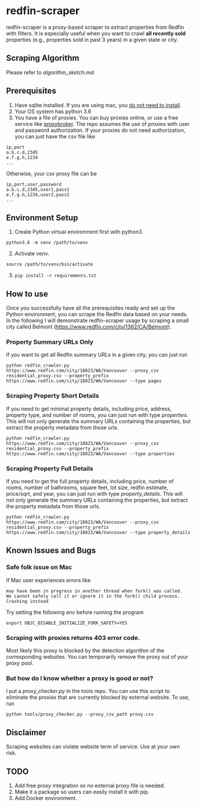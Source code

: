 # redfin-scraper

redfin-scraper is a proxy-based scraper to extract properties from Redfin with filters.
It is especially useful when you want to crawl **all recently sold** properties
(e.g., properties sold in past 3 years) in a given state or city.

## Scraping Algorithm

Please refer to _algorithm_sketch.md_.

## Prerequisites

1. Have sqlite installed. If you are using mac, you
   [do not need to install](https://tableplus.io/blog/2018/08/download-install-sqlite-for-mac-osx-in-5-minutes.html).
2. Your OS system has python 3.6
3. You have a file of proxies. You can buy proxies online, or use a free service like
   [proxybroker](http://proxybroker.readthedocs.io/en/latest/).
   The repo assumes the use of proxies with user and password authorization.
   If your proxies do not need authorization, you can just have the csv file like

```
ip,port
a.b.c.d,2345
e.f.g.h,1234
...
```

Otherwise, your csv proxy file can be

```
ip,port,user,password
a.b.c.d,2345,user1,pass1
e.f.g.h,1234,user2,pass2
...
```

## Environment Setup

1. Create Python virtual environment first with python3.

```shell
python3.6 -m venv /path/to/venv
```

2. Activate venv.

```shell
source /path/to/venv/bin/activate
```

3. `pip install -r requirements.txt`

## How to use

Once you successfully have all the prerequisites ready and set up the Python environment, you can scrape
the Redfin data based on your needs. In the following I will demonstrate redfin-scraper usage by scraping
a small city called Belmont (https://www.redfin.com/city/1362/CA/Belmont).

### Property Summary URLs Only

If you want to get all Redfin summary URLs in a given city, you can just run

```shell
python redfin_crawler.py https://www.redfin.com/city/18823/WA/Vancouver --proxy_csv residential_proxy.csv --property_prefix https://www.redfin.com/city/18823/WA/Vancouver --type pages
```

### Scraping Property Short Details

If you need to get minimal property details, including price, address, property type, and number of rooms, you can just run with type _properties_. This
will not only generate the summary URLs containing the properties, but extract the property metadata from those urls.

```shell
python redfin_crawler.py https://www.redfin.com/city/18823/WA/Vancouver --proxy_csv residential_proxy.csv --property_prefix https://www.redfin.com/city/18823/WA/Vancouver --type properties
```

### Scraping Property Full Details

If you need to get the full property details, including price, number of rooms, number of bathrooms, square feet, lot size, redfin estimate, price/sqrt, and year, you can just run with type _property_details_. This
will not only generate the summary URLs containing the properties, but extract the property metadata from those urls.

```shell
python redfin_crawler.py https://www.redfin.com/city/18823/WA/Vancouver --proxy_csv residential_proxy.csv --property_prefix https://www.redfin.com/city/18823/WA/Vancouver --type property_details
```

## Known Issues and Bugs

### Safe folk issue on Mac

If Mac user experiences errors like

```
may have been in progress in another thread when fork() was called.
We cannot safely call it or ignore it in the fork() child process. Crashing instead
```

Try setting the following env before running the program

```shell
export OBJC_DISABLE_INITIALIZE_FORK_SAFETY=YES
```

### Scraping with proxies returns 403 error code.

Most likely this proxy is blocked by the detection algorithm of the corresponding websites. You can temporarily remove
the proxy out of your proxy pool.

### But how do I know whether a proxy is good or not?

I put a _proxy_checker.py_ in the tools repo.
You can use this script to eliminate the proxies that are currently blocked by external website. To use, run

```shell
python tools/proxy_checker.py --proxy_csv_path proxy.csv
```

## Disclaimer

Scraping websites can violate website term of service. Use at your own risk.

## TODO

1. Add free proxy integration so no external proxy file is needed.
2. Make it a package so users can easily install it with pip.
3. Add Docker environment.
